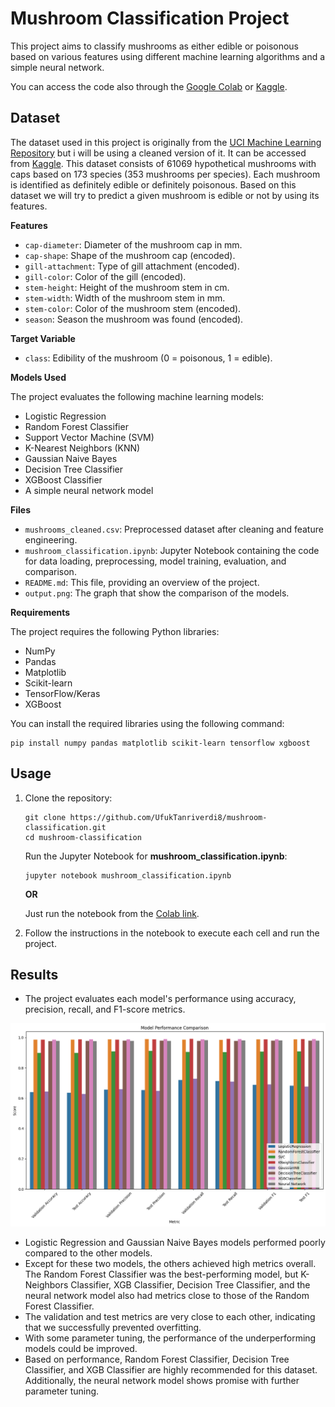 # Mushroom Classification Project

This project aims to classify mushrooms as either edible or poisonous based on various features using different machine learning algorithms and a simple neural network.

You can access the code also through the [Google Colab](https://colab.research.google.com/drive/1mY1Y4Az57nuF3pTPRh8cF2z45ZE5gkeY?usp=sharing) or [Kaggle](https://www.kaggle.com/code/ufuktanriverdi/mushroom-classification).

## Dataset

The dataset used in this project is originally from the [UCI Machine Learning Repository](https://archive.ics.uci.edu/dataset/848/secondary+mushroom+dataset) but i will be using a cleaned version of it. It can be accessed from [Kaggle](https://www.kaggle.com/datasets/prishasawhney/mushroom-dataset). This dataset consists of 61069 hypothetical mushrooms with caps based on 173 species (353 mushrooms per species). Each mushroom is identified as definitely edible or definitely poisonous. Based on this dataset we will try to predict a given mushroom is edible or not by using its features.


**Features**

- `cap-diameter`: Diameter of the mushroom cap in mm.
- `cap-shape`: Shape of the mushroom cap (encoded).
- `gill-attachment`: Type of gill attachment (encoded).
- `gill-color`: Color of the gill (encoded).
- `stem-height`: Height of the mushroom stem in cm.
- `stem-width`: Width of the mushroom stem in mm.
- `stem-color`: Color of the mushroom stem (encoded).
- `season`: Season the mushroom was found (encoded).

**Target Variable**

- `class`: Edibility of the mushroom (0 = poisonous, 1 = edible).

**Models Used**

The project evaluates the following machine learning models:

- Logistic Regression
- Random Forest Classifier
- Support Vector Machine (SVM)
- K-Nearest Neighbors (KNN)
- Gaussian Naive Bayes
- Decision Tree Classifier
- XGBoost Classifier
- A simple neural network model

**Files**

- `mushrooms_cleaned.csv`: Preprocessed dataset after cleaning and feature engineering.
- `mushroom_classification.ipynb`: Jupyter Notebook containing the code for data loading, preprocessing, model training, evaluation, and comparison.
- `README.md`: This file, providing an overview of the project.
- `output.png`: The graph that show the comparison of the models.

**Requirements**

The project requires the following Python libraries:

- NumPy
- Pandas
- Matplotlib
- Scikit-learn
- TensorFlow/Keras
- XGBoost

You can install the required libraries using the following command:

```
pip install numpy pandas matplotlib scikit-learn tensorflow xgboost
```

## Usage

 1. Clone the repository:
    ```
    git clone https://github.com/UfukTanriverdi8/mushroom-classification.git
    cd mushroom-classification
    ```

    Run the Jupyter Notebook for **mushroom_classification.ipynb**:

    ```
    jupyter notebook mushroom_classification.ipynb
    ```
    **OR**

    Just run the notebook from the [Colab link](https://colab.research.google.com/drive/1mY1Y4Az57nuF3pTPRh8cF2z45ZE5gkeY?usp=sharing).

 3. Follow the instructions in the notebook to execute each cell and run the project.

## Results

- The project evaluates each model's performance using accuracy, precision, recall, and F1-score metrics.

![A comparison of the models](output.png)
- Logistic Regression and Gaussian Naive Bayes models performed poorly compared to the other models.
- Except for these two models, the others achieved high metrics overall. The Random Forest Classifier was the best-performing model, but K-Neighbors Classifier, XGB Classifier, Decision Tree Classifier, and the neural network model also had metrics close to those of the Random Forest Classifier.
- The validation and test metrics are very close to each other, indicating that we successfully prevented overfitting.
- With some parameter tuning, the performance of the underperforming models could be improved.
- Based on performance, Random Forest Classifier, Decision Tree Classifier, and XGB Classifier are highly recommended for this dataset. Additionally, the neural network model shows promise with further parameter tuning.